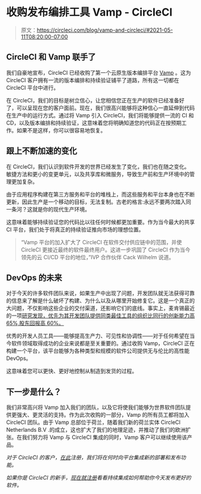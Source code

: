 # 收购发布编排工具 Vamp - CircleCI

> 原文：<https://circleci.com/blog/vamp-and-circleci/#2021-05-11T08:20:00-07:00>

## CircleCI 和 Vamp 联手了

我们自豪地宣布，CircleCI 已经收购了第一个云原生版本编排平台 [Vamp](https://vamp.io/) 。这为 CircleCI 客户拥有一流的版本编排和持续验证铺平了道路，所有这一切都在 CircleCI 平台中进行。

在 CircleCI，我们的目标是树立信心，让您相信您正在生产的软件已经准备好了，可以呈现在您的客户面前。现在，我们很高兴能够将这种信心一直延伸到代码在生产中的运行方式。通过将 Vamp 引入 CircleCI，我们将能够提供一流的 CI 和 CD，以及版本编排和持续验证，这意味着您将明确知道您的代码正在按预期工作。如果不是这样，你可以很容易地恢复。

## 跟上不断加速的变化

在 CircleCI，我们认识到软件开发的世界已经发生了变化，我们也在随之变化。敏捷方法和更小的变更单元，以及共享库和微服务，导致生产前和生产环境中的管理更加复杂。

由于应用程序构建在第三方服务和平台的堆栈上，而这些服务和平台本身也在不断更新，因此生产是一个移动的目标，无法复制。古老的格言:永远不要两次踏入同一条河？这就是你的现代生产环境。

这意味着能够持续验证您的代码比以往任何时候都更加重要。作为当今最大的共享 CI 平台，我们处于将真正的持续验证推向市场的理想位置。

> “Vamp 平台的加入扩大了 CircleCI 在软件交付供应链中的范围，并使 CircleCI 更接近最终的软件最终用户。这进一步巩固了 CircleCI 作为当今领先的云 CI/CD 平台的地位，”IVP 合作伙伴 Cack Wilhelm 说道。

## DevOps 的未来

对于今天的许多软件团队来说，如果生产中出现了问题，开发团队就无法获得可靠的信息来了解是什么破坏了构建、为什么以及从哪里开始修复它。这是一个真正的大问题，不仅影响这些企业的交付渠道，还影响它们的底线。事实上，麦肯锡最近的一项[研究发现，优先为其开发团队提供同类最佳工具的组织比同行的创新能力高 65%,股东回报高 60%。](https://www.mckinsey.com/industries/technology-media-and-telecommunications/our-insights/developer-velocity-how-software-excellence-fuels-business-performance#)

优秀的开发人员工具——能够提高生产力、可见性和协调性——对于任何希望在当今软件领域取得成功的企业来说都是至关重要的。通过收购 Vamp，CircleCI 正在构建一个平台，该平台能够为各种类型和规模的软件公司提供无与伦比的高性能 DevOps。

这意味着您可以更快、更好地控制从制造到发货的过程。

## 下一步是什么？

我们非常高兴将 Vamp 加入我们的团队，以及它将使我们能够为世界软件团队提供更强大、更灵活的支持。作为此次收购的一部分，Vamp 的所有员工都将加入 CircleCI 团队。由于 Vamp 总部位于荷兰，随着我们新的荷兰实体 CircleCI Netherlands B.V .的成立，这也扩大了我们的地理足迹，并推动了我们的欧洲扩张。在我们努力将 Vamp 与 CircleCI 集成的同时，Vamp 客户可以继续使用该产品。

*对于 CircleCI 的客户，[在此](https://www2.circleci.com/circleci-vamp-notification.html)注册，我们将在何时向平台集成新的部署和发布功能。*

*如果你是 CircleCI 的新手，[现在就注册](https://circleci.com/signup/)看看持续集成如何帮助你今天发布更好的软件。*